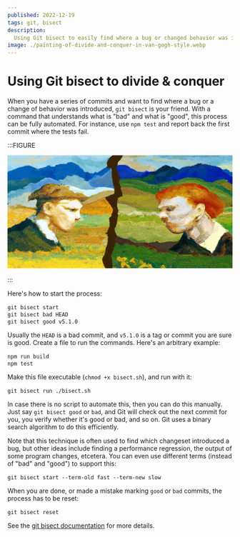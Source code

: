 ```yaml
---
published: 2022-12-19
tags: git, bisect
description:
  Using Git bisect to easily find where a bug or changed behavior was introduced
image: ./painting-of-divide-and-conquer-in-van-gogh-style.webp
---
```


# Using Git bisect to divide & conquer

When you have a series of commits and want to find where a bug or a change of
behavior was introduced, `git bisect` is your friend. With a command that
understands what is "bad" and what is "good", this process can be fully
automated. For instance, use `npm test` and report back the first commit where
the tests fail.

:::FIGURE

[![Painting of "divide & conquer" in Van Gogh style (AI-generated by OpenAI)][2]][1]

:::

Here's how to start the process:

```shell
git bisect start
git bisect bad HEAD
git bisect good v5.1.0
```

Usually the `HEAD` is a bad commit, and `v5.1.0` is a tag or commit you are sure
is good. Create a file to run the commands. Here's an arbitrary example:

```shell title=bisect.sh
npm run build
npm test
```

Make this file executable (`chmod +x bisect.sh`), and run with it:

```shell
git bisect run ./bisect.sh
```

In case there is no script to automate this, then you can do this manually. Just
say `git bisect good` or `bad`, and Git will check out the next commit for you,
you verify whether it's good or bad, and so on. Git uses a binary search
algorithm to do this efficiently.

Note that this technique is often used to find which changeset introduced a bug,
but other ideas include finding a performance regression, the output of some
program changes, etcetera. You can even use different terms (instead of "bad"
and "good") to support this:

```shell
git bisect start --term-old fast --term-new slow
```

When you are done, or made a mistake marking `good` or `bad` commits, the
process has to be reset:

```shell
git bisect reset
```

See the [git bisect documentation][3] for more details.

[1]: https://labs.openai.com/s/gvHz8OoWRK2D1adYRhNL7rCK
[2]: ./painting-of-divide-and-conquer-in-van-gogh-style.webp
[3]: https://git-scm.com/docs/git-bisect
